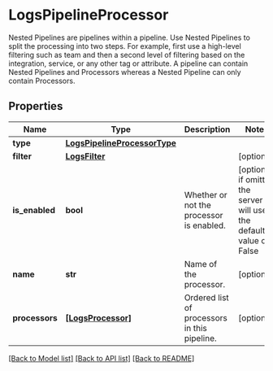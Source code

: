 # LogsPipelineProcessor

Nested Pipelines are pipelines within a pipeline. Use Nested Pipelines to split the processing into two steps. For example, first use a high-level filtering such as team and then a second level of filtering based on the integration, service, or any other tag or attribute. A pipeline can contain Nested Pipelines and Processors whereas a Nested Pipeline can only contain Processors.

## Properties

| Name           | Type                                                          | Description                                  | Notes                                                                |
| -------------- | ------------------------------------------------------------- | -------------------------------------------- | -------------------------------------------------------------------- |
| **type**       | [**LogsPipelineProcessorType**](LogsPipelineProcessorType.md) |                                              |
| **filter**     | [**LogsFilter**](LogsFilter.md)                               |                                              | [optional]                                                           |
| **is_enabled** | **bool**                                                      | Whether or not the processor is enabled.     | [optional] if omitted the server will use the default value of False |
| **name**       | **str**                                                       | Name of the processor.                       | [optional]                                                           |
| **processors** | [**[LogsProcessor]**](LogsProcessor.md)                       | Ordered list of processors in this pipeline. | [optional]                                                           |

[[Back to Model list]](README.md#documentation-for-models) [[Back to API list]](README.md#documentation-for-api-endpoints) [[Back to README]](README.md)
